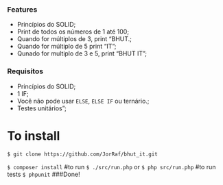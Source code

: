 ### Features

- Princípios do SOLID;
- Print de todos os números de 1 até 100;
- Quando for múltiplos de 3, print “BHUT.;
- Quando for múltiplo de 5 print “IT”;
- Qunado  for multiplo de 3 e 5, print “BHUT IT”;

### Requisitos

- Princípios do SOLID;
- 1 IF;
- Você não pode usar `ELSE`, `ELSE IF` ou ternário.;
- Testes unitários”;

# To install
`$ git clone https://github.com/JorRaf/bhut_it.git`

`$ composer install`
#to run
`$ ./src/run.php`
or
`$ php src/run.php`
#to run tests
`$ phpunit`
###Done!
